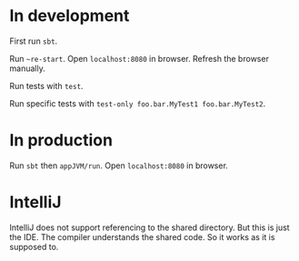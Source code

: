 # In development

First run `sbt`.

Run `~re-start`.
Open `localhost:8080` in browser.
Refresh the browser manually.

Run tests with `test`.

Run specific tests with `test-only foo.bar.MyTest1 foo.bar.MyTest2`.


# In production

Run `sbt` then `appJVM/run`.
Open `localhost:8080` in browser.


# IntelliJ

IntelliJ does not support referencing to the shared directory. But this is just the IDE. The compiler understands the shared code. So it works as it is supposed to.
